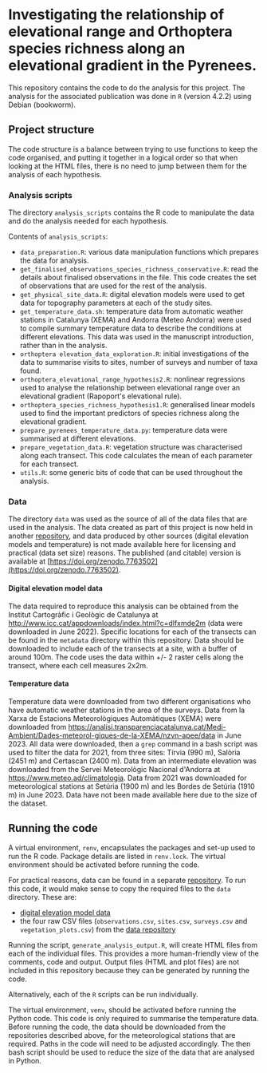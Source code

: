 # Investigating the relationship of elevational range and Orthoptera species richness along an elevational gradient in the Pyrenees. 

This repository contains the code to do the analysis for this project. The analysis for the associated publication was done in `R` (version 4.2.2) using Debian (bookworm).

## Project structure

The code structure is a balance between trying to use functions to keep the code organised, and putting it together in a logical order so that when looking at the HTML files, there is no need to jump between them for the analysis of each hypothesis. 

### Analysis scripts

The directory `analysis_scripts` contains the R code to manipulate the data and do the analysis needed for each hypothesis.  

Contents of `analysis_scripts`: 
* `data_preparation.R`: various data manipulation functions which prepares the data for analysis.
* `get_finalised_observations_species_richness_conservative.R`: read the details about finalised observations in the file. This code creates the set of observations that are used for the rest of the analysis.
* `get_physical_site_data.R`: digital elevation models were used to get data for topography parameters at each of the study sites.
* `get_temperature_data.sh`: temperature data from automatic weather stations in Catalunya (XEMA) and Andorra (Meteo Andorra) were used to compile summary temperature data to describe the conditions at different elevations. This data was used in the manuscript introduction, rather than in the analysis.
* `orthoptera elevation_data_exploration.R`: initial investigations of the data to summarise visits to sites, number of surveys and number of taxa found.
* `orthoptera_elevational_range_hypothesis2.R`: nonlinear regressions used to analyse the relationship between elevational range over an elevational gradient (Rapoport's elevational rule).
* `orthoptera_species_richness_hypothesis1.R`: generalised linear models used to find the important predictors of species richness along the elevational gradient.
* `prepare_pyrenees_temperature_data.py`: temperature data were summarised at different elevations.
* `prepare_vegetation_data.R`: vegetation structure was characterised along each transect. This code calculates the mean of each parameter for each transect.
* `utils.R`: some generic bits of code that can be used throughout the analysis.

### Data

The directory `data` was used as the source of all of the data files that are used in the analysis. The data created as part of this project is now held in another [repository](https://github.com/jen-thomas/orthoptera-elevational-range-community-composition-observation-data), and data produced by other sources (digital elevation models and temperature) is not made available here for licensing and practical (data set size) reasons. The published (and citable) version is available at [https://doi.org/zenodo.7763502](https://doi.org/zenodo.7763502).

#### Digital elevation model data

The data required to reproduce this analysis can be obtained from the Institut Cartogràfic i Geològic de Catalunya at http://www.icc.cat/appdownloads/index.html?c=dlfxmde2m (data were downloaded in June 2022). Specific locations for each of the transects can be found in the `metadata` directory within this repository. Data should be downloaded to include each of the transects at a site, with a buffer of around 100m. The code uses the data within +/- 2 raster cells along the transect, where each cell measures 2x2m. 

#### Temperature data

Temperature data were downloaded from two different organisations who have automatic weather stations in the area of the surveys. Data from la Xarxa de Estacions Meteorològiques Automàtiques (XEMA) were downloaded from https://analisi.transparenciacatalunya.cat/Medi-Ambient/Dades-meteorol-giques-de-la-XEMA/nzvn-apee/data in June 2023. All data were downloaded, then a `grep` command in a bash script was used to filter the data for 2021, from three sites: Tírvia (990 m), Salòria (2451 m) and Certascan (2400 m). Data from an intermediate elevation was downloaded from the Servei Meteorològic Nacional d'Andorra at https://www.meteo.ad/climatologia. Data from 2021 was downloaded for meteorological stations at Setúria (1900 m) and les Bordes de Setúria (1910 m) in June 2023. Data have not been made available here due to the size of the dataset.

## Running the code

A virtual environment, `renv`, encapsulates the packages and set-up used to run the R code. Package details are listed in `renv.lock`. The virtual environment should be activated before running the code.

For practical reasons, data can be found in a separate [repository](https://github.com/jen-thomas/orthoptera-elevational-range-community-composition-observation-data/tree/main/data). To run this code, it would make sense to copy the required files to the `data` directory. These are: 
* [digital elevation model data](#digital-elevation-model-data)
* the four raw CSV files (`observations.csv`, `sites.csv`, `surveys.csv` and `vegetation_plots.csv`) from the [data repository](https://github.com/jen-thomas/orthoptera-elevational-range-community-composition-observation-data/tree/main/data)

Running the script, `generate_analysis_output.R`, will create HTML files from each of the individual files. This provides a more human-friendly view of the comments, code and output. Output files (HTML and plot files) are not included in this repository because they can be generated by running the code.

Alternatively, each of the `R` scripts can be run individually.

The virtual environment, `venv`, should be activated before running the Python code. This code is only required to summarise the temperature data. Before running the code, the data should be downloaded from the repositories described above, for the meteorological stations that are required. Paths in the code will need to be adjusted accordingly. The then bash script should be used to reduce the size of the data that are analysed in Python. 